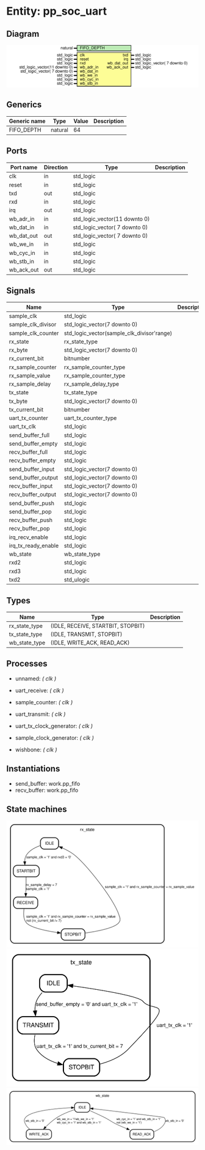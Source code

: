 # Entity: pp_soc_uart
## Diagram
![Diagram](pp_soc_uart.svg "Diagram")
## Generics
| Generic name | Type    | Value | Description |
| ------------ | ------- | ----- | ----------- |
| FIFO_DEPTH   | natural | 64    |             |
## Ports
| Port name  | Direction | Type                          | Description |
| ---------- | --------- | ----------------------------- | ----------- |
| clk        | in        | std_logic                     |             |
| reset      | in        | std_logic                     |             |
| txd        | out       | std_logic                     |             |
| rxd        | in        | std_logic                     |             |
| irq        | out       | std_logic                     |             |
| wb_adr_in  | in        | std_logic_vector(11 downto 0) |             |
| wb_dat_in  | in        | std_logic_vector( 7 downto 0) |             |
| wb_dat_out | out       | std_logic_vector( 7 downto 0) |             |
| wb_we_in   | in        | std_logic                     |             |
| wb_cyc_in  | in        | std_logic                     |             |
| wb_stb_in  | in        | std_logic                     |             |
| wb_ack_out | out       | std_logic                     |             |
## Signals
| Name                 | Type                                       | Description |
| -------------------- | ------------------------------------------ | ----------- |
| sample_clk           | std_logic                                  |             |
| sample_clk_divisor   | std_logic_vector(7 downto 0)               |             |
| sample_clk_counter   | std_logic_vector(sample_clk_divisor'range) |             |
| rx_state             | rx_state_type                              |             |
| rx_byte              | std_logic_vector(7 downto 0)               |             |
| rx_current_bit       | bitnumber                                  |             |
| rx_sample_counter    | rx_sample_counter_type                     |             |
| rx_sample_value      | rx_sample_counter_type                     |             |
| rx_sample_delay      | rx_sample_delay_type                       |             |
| tx_state             | tx_state_type                              |             |
| tx_byte              | std_logic_vector(7 downto 0)               |             |
| tx_current_bit       | bitnumber                                  |             |
| uart_tx_counter      | uart_tx_counter_type                       |             |
| uart_tx_clk          | std_logic                                  |             |
| send_buffer_full     | std_logic                                  |             |
|  send_buffer_empty   | std_logic                                  |             |
| recv_buffer_full     | std_logic                                  |             |
|  recv_buffer_empty   | std_logic                                  |             |
| send_buffer_input    | std_logic_vector(7 downto 0)               |             |
|  send_buffer_output  | std_logic_vector(7 downto 0)               |             |
| recv_buffer_input    | std_logic_vector(7 downto 0)               |             |
|  recv_buffer_output  | std_logic_vector(7 downto 0)               |             |
| send_buffer_push     | std_logic                                  |             |
|  send_buffer_pop     | std_logic                                  |             |
| recv_buffer_push     | std_logic                                  |             |
|  recv_buffer_pop     | std_logic                                  |             |
| irq_recv_enable      | std_logic                                  |             |
|  irq_tx_ready_enable | std_logic                                  |             |
| wb_state             | wb_state_type                              |             |
| rxd2                 | std_logic                                  |             |
| rxd3                 | std_logic                                  |             |
| txd2                 | std_ulogic                                 |             |
## Types
| Name          | Type                               | Description |
| ------------- | ---------------------------------- | ----------- |
| rx_state_type | (IDLE, RECEIVE, STARTBIT, STOPBIT) |             |
| tx_state_type | (IDLE, TRANSMIT, STOPBIT)          |             |
| wb_state_type | (IDLE, WRITE_ACK, READ_ACK)        |             |
## Processes
- unnamed: _( clk )_

- uart_receive: _( clk )_

- sample_counter: _( clk )_

- uart_transmit: _( clk )_

- uart_tx_clock_generator: _( clk )_

- sample_clock_generator: _( clk )_

- wishbone: _( clk )_

## Instantiations
- send_buffer: work.pp_fifo
- recv_buffer: work.pp_fifo
## State machines
![Diagram_state_machine_0]( stm_pp_soc_uart_00.svg "Diagram")![Diagram_state_machine_1]( stm_pp_soc_uart_11.svg "Diagram")![Diagram_state_machine_2]( stm_pp_soc_uart_22.svg "Diagram")